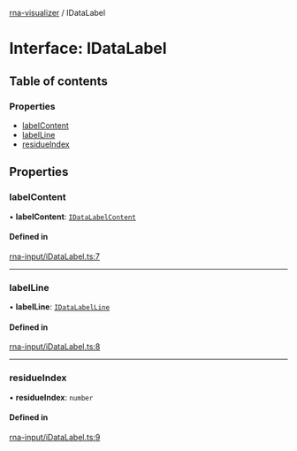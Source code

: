 [rna-visualizer](../README.md) / IDataLabel

# Interface: IDataLabel

## Table of contents

### Properties

- [labelContent](IDataLabel.md#labelcontent)
- [labelLine](IDataLabel.md#labelline)
- [residueIndex](IDataLabel.md#residueindex)

## Properties

### labelContent

• **labelContent**: [`IDataLabelContent`](IDataLabelContent.md)

#### Defined in

[rna-input/iDataLabel.ts:7](https://github.com/michalhercik/rna-visualizer/blob/476cd69/lib/src/rna-input/iDataLabel.ts#L7)

___

### labelLine

• **labelLine**: [`IDataLabelLine`](IDataLabelLine.md)

#### Defined in

[rna-input/iDataLabel.ts:8](https://github.com/michalhercik/rna-visualizer/blob/476cd69/lib/src/rna-input/iDataLabel.ts#L8)

___

### residueIndex

• **residueIndex**: `number`

#### Defined in

[rna-input/iDataLabel.ts:9](https://github.com/michalhercik/rna-visualizer/blob/476cd69/lib/src/rna-input/iDataLabel.ts#L9)
